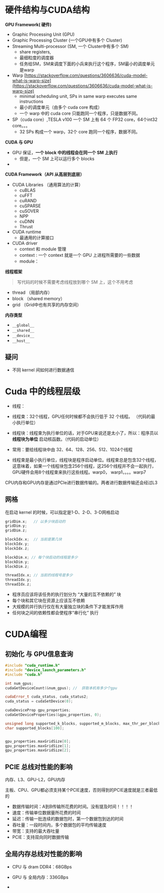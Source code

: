 # 硬件结构与CUDA结构

**GPU Framework( 硬件)**

* Graphic Processing Unit (GPU)
* Graphic Processing Cluster (一个GPU中有多个 Cluster)
* Streaming Multi-processor (SM, 一个 Cluster中有多个 SM)
  * share registers, 
  * 最细粒度的调度器
  * 任务给SM，SM来调度下面的小兵来执行这个程序，SM最小的调度单元是warp
* Warp [https://stackoverflow.com/questions/3606636/cuda-model-what-is-warp-size](https://stackoverflow.com/questions/3606636/cuda-model-what-is-warp-size)
  * minimal scheduling unit, SPs in same warp executes same instructions
  * 最小的调度单元（由多个 cuda core 构成）
  * 一个 warp 中的 cuda core 只能跑同一个程序，只是数据不同。
* SP（cuda core）,TESLA v100 一个 SM 上有 64 个 FP32 core，64个int32 core。。。
  * 32 SPs 构成一个 warp，32个 core 跑同一个程序，数据不同。



**CUDA 与 GPU**

* GPU 保证，**一个 block 中的线程会在同一个 SM 上执行**
  * 但是，一个 SM 上可以运行多个 blocks
* ​



**CUDA  Framework（API 从高层到底层）**

* CUDA Libraries （通用算法的计算）
  * cuBLAS
  * cuFFT
  * cuRAND
  * cuSPARSE
  * cuSOVER
  * NPP
  * cuDNN
  * Thrust
* CUDA runtime
  * 最通用的计算接口
* CUDA driver
  * context 和 module 管理
  * context : 一个 context 就是一个 GPU 上进程所需要的一些数据
  * module：



**线程框架**

> 写代码的时候不需要考虑线程放到哪个 SM 上，这个不用考虑

* thread （局部内存）
* block （shared memory）
* grid （Grid中也有共享的内存空间）



**内存类型**

* `__global__`
* `__shared__`
* `__device__`
* `__host__`



## 疑问

* 不同 kernel 间如何进行数据通信

# Cuda 中的线程层级

* 线程：
* 线程束：32个线程，GPU任何时候都不会执行低于 32 个线程。 （代码的最小执行单位）
* 线程块：线程束为执行单位的话，对于GPU来说还是太小了，所以：程序员以**线程块为单位** 启动核函数。（代码的启动单位）
 *  常用：要给线程块中由 32、64、128、256、512、1024个线程


* 线程束是最小执行单位，线程块是程序启动单位。线程束总是包含32个线程，这意味着，如果一个线程块包含256个线程，这256个线程并不会一起执行，GPU硬件会用8个线程束来执行这些线程。warp0， warp1，。。。warp7

CPU内存和GPU内存是通过PCIe进行数据传输的。两者进行数据传输还会经过L3

## 网格

在启动 kernel 的时候，可以指定是1-D、2-D、3-D网格启动
```c
gridDim.x;   // 以多少块启动的
gridDim.y;
gridDim.z;

blockIdx.x;  // 当前是第几块
blockIdx.y;
blockIdx.z;

blockDim.x; // 每个块启动的线程是多少
blockDim.y;
blockDim.z;

threadIdx.x; // 当前的线程号是多少
threadIdx.y;
threadIdx.z;
```

* 程序员应该将该任务的执行划分为 “大量的互不依赖的” 块
* 每个块和其它块在资源上应该互不依赖
* 大规模的并行执行仅在有大量独立块的条件下才能发挥作用
* 任何块之间的依赖性都会使程序“串行化” 执行


# CUDA编程

## 初始化 与 GPU信息查询

```c++
#include "cuda_runtime.h"
#include "device_launch_parameters.h"
#include "cuda.h"

int num_gpus;
cudaGetDeviceCount(&num_gpus); //  获取本机有多少个gpu

cudaError_t cuda_status, cuda_status2;
cuda_status = cudaSetDevice(0);

cudaDeviceProp gpu_properties;
cudaGetDeviceProperties(&gpu_properties, 0);

unsigned long supported_k_blocks, supported_m_blocks, max_thr_per_block;
char supported_blocks[100];


gpu_properties.maxGridSize[0];
gpu_properties.maxGridSize[1];
gpu_properties.maxGridSize[2];
```


## PCIE 总线对性能的影响

内存、L3、GPU-L2，GPU内存

主板、CPU、GPU都必须支持某个PCIE速度，否则得到的PCIE速度就是三者最低的


* 数据传输时间：A到B传输所花费的时间。没有提及时间！！！！
* 速度：传输单位数据量所花费的时间
* 延迟：传输一批连续的数据包时，第一个数据包到达的时间
* 吞吐量：一段时间内，多个数据包的平均传输速度
* 带宽：支持的最大吞吐量
* PCIE：支持双向同时数据传输

## 全局内存总线对性能的影响


* CPU 与 dram DDR4：68GBps
* GPU 与 全局内存：336GBps

*  
